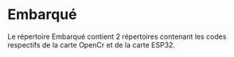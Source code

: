 # Embarqué
Le répertoire Embarqué contient 2 répertoires contenant les codes respectifs de la carte OpenCr et de la carte ESP32.
